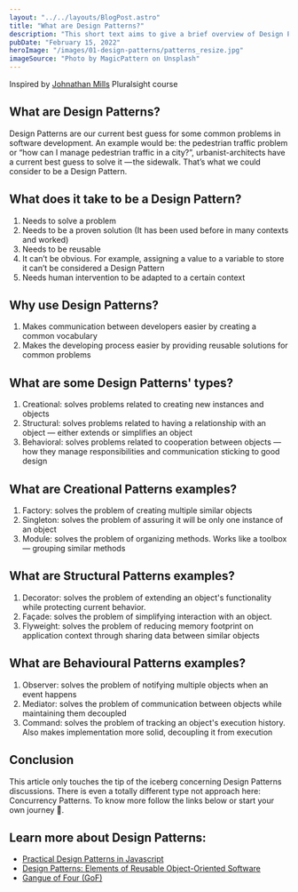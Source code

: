 ```yaml
---
layout: "../../layouts/BlogPost.astro"
title: "What are Design Patterns?"
description: "This short text aims to give a brief overview of Design Patterns. The theme is a common topic in Software Development discussions and is a part of the everyday life of any developer trying to build well-designed software. But what are Design Patterns?"
pubDate: "February 15, 2022"
heroImage: "/images/01-design-patterns/patterns_resize.jpg"
imageSource: "Photo by MagicPattern on Unsplash"
---
```


Inspired by <a href="https://twitter.com/jonathanfmills" class="underline">Johnathan Mills</a> Pluralsight course

## **What are Design Patterns?**

Design Patterns are our current best guess for some common problems in software development. An example would be: the pedestrian traffic problem or “how can I manage pedestrian traffic in a city?”, urbanist-architects have a current best guess to solve it — the sidewalk. That’s what we could consider to be a Design Pattern.

## **What does it take to be a Design Pattern?**
<ol class="list-decimal">
    <li>Needs to solve a problem</li>
    <li>Needs to be a proven solution (It has been used before in many contexts and worked)</li>
    <li>Needs to be reusable</li>
    <li>It can’t be obvious. For example, assigning a value to a variable to store it can’t be considered a Design Pattern</li>
    <li>Needs human intervention to be adapted to a certain context</li>
</ol>

## **Why use Design Patterns?**

<ol class="list-decimal">
    <li>Makes communication between developers easier by creating a common vocabulary</li>
    <li>Makes the developing process easier by providing reusable solutions for common problems</li>
</ol>

## **What are some Design Patterns' types?**

<ol class="list-decimal">
    <li>Creational: solves problems related to creating new instances and objects</li>
    <li>Structural: solves problems related to having a relationship with an object — either extends or simplifies an object</li>
    <li>Behavioral: solves problems related to cooperation between objects — how they manage responsibilities and communication sticking to good design</li>
</ol>

## **What are Creational Patterns examples?**

<ol class="list-decimal">
    <li>Factory: solves the problem of creating multiple similar objects</li>
    <li>Singleton: solves the problem of assuring it will be only one instance of an object</li>
    <li>Module: solves the problem of organizing methods. Works like a toolbox — grouping similar methods</li>
</ol>

## **What are Structural Patterns examples?**

<ol class="list-decimal">
    <li>Decorator: solves the problem of extending an object's functionality while protecting current behavior.</li>
    <li>Façade: solves the problem of simplifying interaction with an object.</li>
    <li>Flyweight: solves the problem of reducing memory footprint on application context through sharing data between similar objects</li>
</ol>

## **What are Behavioural Patterns examples?**

<ol class="list-decimal">
    <li>Observer: solves the problem of notifying multiple objects when an event happens</li>
    <li>Mediator: solves the problem of communication between objects while maintaining them decoupled</li>
    <li>Command: solves the problem of tracking an object's execution history. Also makes implementation more solid, decoupling it from execution</li>
</ol>

## **Conclusion**

This article only touches the tip of the iceberg concerning Design Patterns discussions. There is even a totally different type not approach here: Concurrency Patterns. To know more follow the links below or start your own journey 🚀.

## **Learn more about Design Patterns:**

<ul class="list-disc">

<li>
<a href="https://app.pluralsight.com/library/courses/javascript-practical-design-patterns/table-of-contents" class="underline">Practical Design Patterns in Javascript</a>
</li>

<li>
<a href="https://www.amazon.com/Design-Patterns-Object-Oriented-Addison-Wesley-Professional-ebook-dp-B000SEIBB8/dp/B000SEIBB8/ref=mt_other?_encoding=UTF8&me=&qid=" class="underline">Design Patterns: Elements of Reusable Object-Oriented Software</a>

</li>

<li>
<a href="https://springframework.guru/gang-of-four-design-patterns/" class="underline">Gangue of Four (GoF)</a>
</li>

</ul>